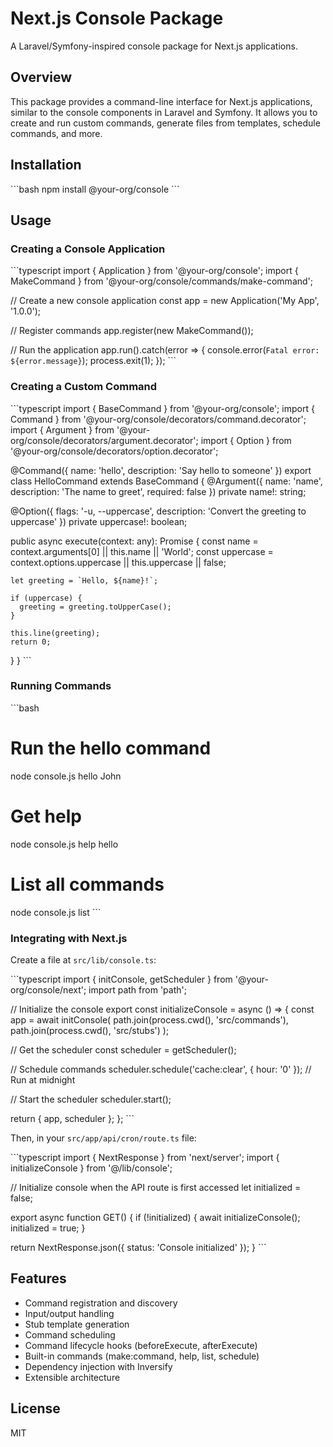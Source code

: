 # Next.js Console Package

A Laravel/Symfony-inspired console package for Next.js applications.

## Overview

This package provides a command-line interface for Next.js applications, similar to the console components in Laravel and Symfony. It allows you to create and run custom commands, generate files from templates, schedule commands, and more.

## Installation

\`\`\`bash
npm install @your-org/console
\`\`\`

## Usage

### Creating a Console Application

\`\`\`typescript
import { Application } from '@your-org/console';
import { MakeCommand } from '@your-org/console/commands/make-command';

// Create a new console application
const app = new Application('My App', '1.0.0');

// Register commands
app.register(new MakeCommand());

// Run the application
app.run().catch(error => {
  console.error(`Fatal error: ${error.message}`);
  process.exit(1);
});
\`\`\`

### Creating a Custom Command

\`\`\`typescript
import { BaseCommand } from '@your-org/console';
import { Command } from '@your-org/console/decorators/command.decorator';
import { Argument } from '@your-org/console/decorators/argument.decorator';
import { Option } from '@your-org/console/decorators/option.decorator';

@Command({
  name: 'hello',
  description: 'Say hello to someone'
})
export class HelloCommand extends BaseCommand {
  @Argument({
    name: 'name',
    description: 'The name to greet',
    required: false
  })
  private name!: string;

  @Option({
    flags: '-u, --uppercase',
    description: 'Convert the greeting to uppercase'
  })
  private uppercase!: boolean;

  public async execute(context: any): Promise<number> {
    const name = context.arguments[0] || this.name || 'World';
    const uppercase = context.options.uppercase || this.uppercase || false;
    
    let greeting = `Hello, ${name}!`;
    
    if (uppercase) {
      greeting = greeting.toUpperCase();
    }
    
    this.line(greeting);
    return 0;
  }
}
\`\`\`

### Running Commands

\`\`\`bash
# Run the hello command
node console.js hello John

# Get help
node console.js help hello

# List all commands
node console.js list
\`\`\`

### Integrating with Next.js

Create a file at `src/lib/console.ts`:

\`\`\`typescript
import { initConsole, getScheduler } from '@your-org/console/next';
import path from 'path';

// Initialize the console
export const initializeConsole = async () => {
  const app = await initConsole(
    path.join(process.cwd(), 'src/commands'),
    path.join(process.cwd(), 'src/stubs')
  );
  
  // Get the scheduler
  const scheduler = getScheduler();
  
  // Schedule commands
  scheduler.schedule('cache:clear', { hour: '0' }); // Run at midnight
  
  // Start the scheduler
  scheduler.start();
  
  return { app, scheduler };
};
\`\`\`

Then, in your `src/app/api/cron/route.ts` file:

\`\`\`typescript
import { NextResponse } from 'next/server';
import { initializeConsole } from '@/lib/console';

// Initialize console when the API route is first accessed
let initialized = false;

export async function GET() {
  if (!initialized) {
    await initializeConsole();
    initialized = true;
  }
  
  return NextResponse.json({ status: 'Console initialized' });
}
\`\`\`

## Features

- Command registration and discovery
- Input/output handling
- Stub template generation
- Command scheduling
- Command lifecycle hooks (beforeExecute, afterExecute)
- Built-in commands (make:command, help, list, schedule)
- Dependency injection with Inversify
- Extensible architecture

## License

MIT
